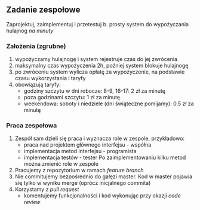 ## Zadanie zespołowe
Zaprojektuj, zaimplementuj i przetestuj b. prosty system do wypożyczania hulajnóg *na minuty*

### Założenia (zgrubne)
1. wypożyczamy hulajnogę i system rejestruje czas do jej zwrócenia
1. maksymalny czas wypożyczenia 2h, poźniej system blokuje hulajnogę
2. po zwróceniu system wylicza opłatę za wypożyczenie, na podstawie czasu wykorzystania i taryfy
1. obowiązują taryfy: 
    - godziny szczytu w dni robocze: 8-9, 16-17: 2 zł za minutę
    - poza godzinami szczytu: 1 zł za minutę
    - weekendowa: soboty i niedziele (dni świąteczne pomijamy): 0.5 zł za minutę

### Praca zespołowa
1. Zespół sam dzieli się praca i wyznacza role w zespole, przykładowo:
	- praca nad projektem głównego interfejsu - współna
	- implementacja metod interfejsu - programista
	- implementacja testów - tester
   Po zaimplementowaniu kilku metod można zmienić role w zespole
2. Pracujemy z repozytorium w ramach *feature branch*
3. Nie commitujemy bezpośrednio do gałęzi master. Kod w master pojawia się tylko w wyniku merge (oprócz inicjalnego commita)
3. Korzystamy z *pull request*
	- komentujemy funkcjonalności i kod wykonując przy okazji *code review* 